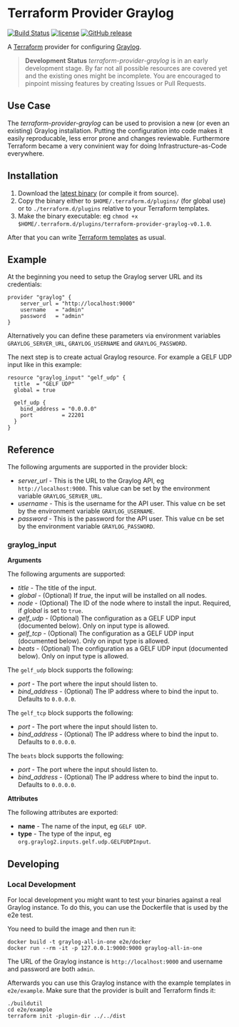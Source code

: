 # Terraform Provider Graylog

[![Build Status](https://travis-ci.org/rebuy-de/terraform-provider-graylog.svg?branch=master)](https://travis-ci.org/rebuy-de/terraform-provider-graylog)
[![license](https://img.shields.io/github/license/rebuy-de/terraform-provider-graylog.svg)]()
[![GitHub release](https://img.shields.io/github/release/rebuy-de/terraform-provider-graylog.svg)]()

A [Terraform](https://www.terraform.io/) provider for configuring
[Graylog](https://www.graylog.org/).

> **Development Status** *terraform-provider-graylog* is in an early
> development stage. By far not all possible resources are covered yet and the
> existing ones might be incomplete. You are encouraged to pinpoint missing
> features by creating Issues or Pull Requests.

## Use Case

The *terraform-provider-graylog* can be used to provision a new (or even an
existing) Graylog installation. Putting the configuration into code makes it
easily reproducable, less error prone and changes reviewable. Furthermore
Terraform became a very convinient way for doing Infrastructure-as-Code
everywhere.

## Installation

1. Download the [latest
   binary](https://github.com/rebuy-de/terraform-provider-graylog/releases) (or
   compile it from source).
2. Copy the binary either to `$HOME/.terraform.d/plugins/` (for global use) or
   to `./terraform.d/plugins` relative to your Terraform templates.
3. Make the binary executable: eg `chmod +x
   $HOME/.terraform.d/plugins/terraform-provider-graylog-v0.1.0`.

After that you can write [Terraform
templates](https://www.terraform.io/intro/index.html) as usual.


## Example

At the beginning you need to setup the Graylog server URL and its credentials:

```hcl
provider "graylog" {
    server_url = "http://localhost:9000"
    username   = "admin"
    password   = "admin"
}
```

Alternatively you can define these parameters via environment variables
`GRAYLOG_SERVER_URL`, `GRAYLOG_USERNAME` and `GRAYLOG_PASSWORD`.

The next step is to create actual Graylog resource. For example a GELF UDP
input like in this example:

```hcl
resource "graylog_input" "gelf_udp" {
  title  = "GELF UDP"
  global = true

  gelf_udp {
    bind_address = "0.0.0.0"
    port         = 22201
  }
}
```

## Reference

The following arguments are supported in the provider block:

* *server_url* - This is the URL to the Graylog API, eg
  `http://localhost:9000`. This value can be set by the environment variable
  `GRAYLOG_SERVER_URL`.
* *username* - This is the username for the API user. This value cn be set by
  the environment variable `GRAYLOG_USERNAME`.
* *password* - This is the password for the API user. This value cn be set by
  the environment variable `GRAYLOG_PASSWORD`.

### graylog_input

**Arguments**

The following arguments are supported:

* *title* - The title of the input.
* *global* - (Optional) If *true*, the input will be installed on all nodes.
* *node* - (Optional) The ID of the node where to install the input. Required,
  if *global* is set to `true`.
* *gelf_udp* - (Optional) The configuration as a GELF UDP input (documented
  below). Only on input type is allowed.
* *gelf_tcp* - (Optional) The configuration as a GELF UDP input (documented
  below). Only on input type is allowed.
* *beats* - (Optional) The configuration as a GELF UDP input (documented
  below). Only on input type is allowed.

The `gelf_udp` block supports the following:

* *port* - The port where the input should listen to.
* *bind_address* - (Optional) The IP address where to bind the input to.
  Defaults to `0.0.0.0`.

The `gelf_tcp` block supports the following:

* *port* - The port where the input should listen to.
* *bind_address* - (Optional) The IP address where to bind the input to.
  Defaults to `0.0.0.0`.

The `beats` block supports the following:

* *port* - The port where the input should listen to.
* *bind_address* - (Optional) The IP address where to bind the input to.
  Defaults to `0.0.0.0`.

**Attributes**

The following attributes are exported:

* **name** - The name of the input, eg `GELF UDP`.
* **type** - The type of the input, eg `org.graylog2.inputs.gelf.udp.GELFUDPInput`.

## Developing

### Local Development

For local development you might want to test your binaries against a real
Graylog instance. To do this, you can use the Dockerfile that is used by the
e2e test.

You need to build the image and then run it:

```
docker build -t graylog-all-in-one e2e/docker
docker run --rm -it -p 127.0.0.1:9000:9000 graylog-all-in-one
```

The URL of the Graylog instance is `http://localhost:9000` and username and
password are both `admin`.

Afterwards you can use this Graylog instance with the example templates in
`e2e/example`. Make sure that the provider is built and Terraform finds it:

```
./buildutil
cd e2e/example
terraform init -plugin-dir ../../dist
```
